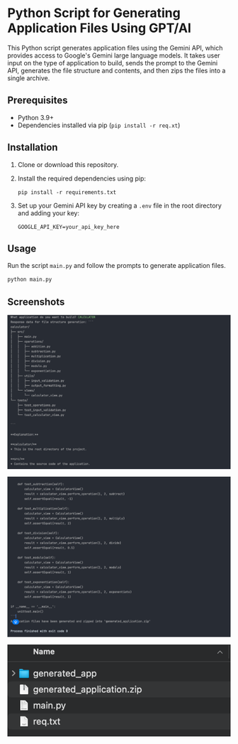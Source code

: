 # Python Script for Generating Application Files Using GPT/AI

This Python script generates application files using the Gemini API, which provides access to Google's Gemini large language models. It takes user input on the type of application to build, sends the prompt to the Gemini API, generates the file structure and contents, and then zips the files into a single archive.

## Prerequisites

- Python 3.9+
- Dependencies installed via pip (`pip install -r req.xt`)

## Installation

1. Clone or download this repository.
2. Install the required dependencies using pip:

   ```
   pip install -r requirements.txt
   ```

3. Set up your Gemini API key by creating a `.env` file in the root directory and adding your key:

   ```
   GOOGLE_API_KEY=your_api_key_here
   ```

## Usage

Run the script `main.py` and follow the prompts to generate application files. 

```bash
python main.py
```

## Screenshots

![Screenshot 1](1.png)

![Screenshot 2](2.png)

![Screenshot 2](3.png)
